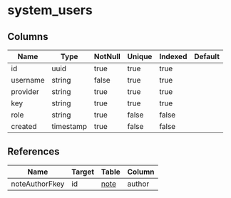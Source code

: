 <!-- Generated File -->
# system_users

## Columns

| Name                         | Type               | NotNull| Unique | Indexed  | Default
|------------------------------|--------------------|--------|--------|----------|--------------------
| id                           | uuid               | true   | true   | true     |
| username                     | string             | false  | true   | true     |
| provider                     | string             | true   | true   | true     |
| key                          | string             | true   | true   | true     |
| role                         | string             | true   | false  | false    |
| created                      | timestamp          | true   | false  | false    |

## References

| Name                         | Target             | Table                                  | Column
|------------------------------|--------------------|----------------------------------------|--------------------
| noteAuthorFkey               | id                 | [note](DatabaseTableNoteRow)           | author
